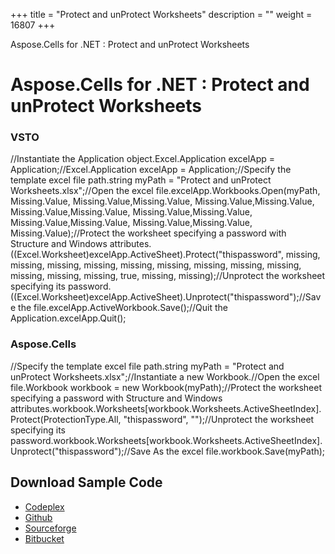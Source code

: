 +++
title = "Protect and unProtect Worksheets" 
description = "" 
weight = 16807 
+++

Aspose.Cells for .NET : Protect and unProtect Worksheets  

# Aspose.Cells for .NET : Protect and unProtect Worksheets


### VSTO

//Instantiate the Application object.Excel.Application excelApp = Application;//Excel.Application excelApp = Application;//Specify the template excel file path.string myPath = "Protect and unProtect Worksheets.xlsx";//Open the excel file.excelApp.Workbooks.Open(myPath, Missing.Value, Missing.Value,Missing.Value, Missing.Value,Missing.Value, Missing.Value,Missing.Value, Missing.Value,Missing.Value, Missing.Value,Missing.Value, Missing.Value,Missing.Value, Missing.Value);//Protect the worksheet specifying a password with Structure and Windows attributes.((Excel.Worksheet)excelApp.ActiveSheet).Protect("thispassword",	missing, missing, missing, missing, missing, missing, missing, missing,	missing, missing, missing, missing, true, missing, missing);//Unprotect the worksheet specifying its password.((Excel.Worksheet)excelApp.ActiveSheet).Unprotect("thispassword");//Save the file.excelApp.ActiveWorkbook.Save();//Quit the Application.excelApp.Quit();

### Aspose.Cells

//Specify the template excel file path.string myPath = "Protect and unProtect Worksheets.xlsx";//Instantiate a new Workbook.//Open the excel file.Workbook workbook = new Workbook(myPath);//Protect the worksheet specifying a password with Structure and Windows attributes.workbook.Worksheets\[workbook.Worksheets.ActiveSheetIndex\].Protect(ProtectionType.All, "thispassword", "");//Unprotect the worksheet specifying its password.workbook.Worksheets\[workbook.Worksheets.ActiveSheetIndex\].Unprotect("thispassword");//Save As the excel file.workbook.Save(myPath);

## Download Sample Code

*   [Codeplex](https://asposevsto.codeplex.com/downloads/get/1459774)
*   [Github](https://github.com/asposemarketplace/Aspose_for_VSTO/releases/download/Aspose.Cells1.1/Protect.and.unProtect.Worksheets.Aspose.Cells.zip)
*   [Sourceforge](https://sourceforge.net/p/asposevsto/wiki/Home/)
*   [Bitbucket](https://bitbucket.org/asposemarketplace/aspose-for-vsto/wiki/Protect%20and%20unProtect%20Worksheets)

